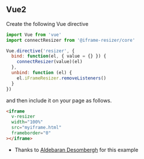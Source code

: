 ## Vue2

Create the following Vue directive

```js
import Vue from 'vue'
import connectResizer from '@iframe-resizer/core'

Vue.directive('resizer', {
  bind: function(el, { value = {} }) {
    connectResizer(value)(el)
  },
  unbind: function (el) {
    el.iFrameResizer.removeListeners()
  }
})
```

and then include it on your page as follows.

```html
<iframe
  v-resizer
  width="100%"
  src="myiframe.html"
  frameborder="0"
></iframe>
```

- Thanks to [Aldebaran Desombergh](https://github.com/davidjbradshaw/iframe-resizer/issues/513#issuecomment-538333854) for this example

